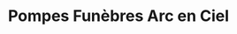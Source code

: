 ---
title: "Pompes Funèbres Arc en Ciel"
url: /la-chatre/pompes-funebres-arc-en-ciel/
shop: Bestattungen
---